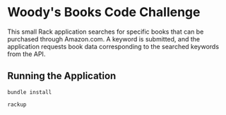 <h1>Woody's Books Code Challenge</h1>

<p>This small Rack application searches for specific books that can be purchased through Amazon.com. A keyword is submitted, and the application requests book data corresponding to the searched keywords from the API.</p>

<h2>Running the Application</h2>

<p><code>bundle install</code></p>
<p><code>rackup</code></p>
